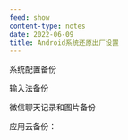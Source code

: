 ```yaml
---
feed: show
content-type: notes
date: 2022-06-09
title: Android系统还原出厂设置
---
```

系统配置备份

输入法备份

微信聊天记录和图片备份

应用云备份：
